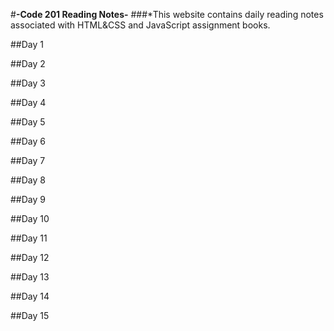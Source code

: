 #**-Code 201 Reading Notes-**
###*This website contains daily reading notes associated with HTML&CSS and JavaScript assignment books. 


##Day 1 

##Day 2

##Day 3

##Day 4

##Day 5

##Day 6

##Day 7

##Day 8

##Day 9

##Day 10

##Day 11

##Day 12

##Day 13

##Day 14

##Day 15

